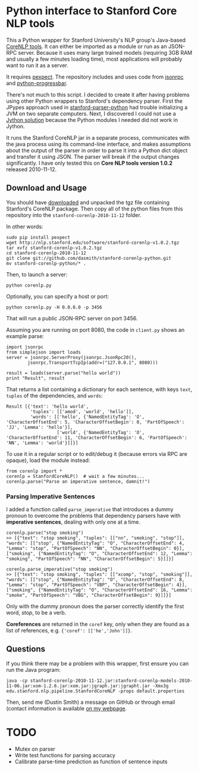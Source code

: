 # Python interface to Stanford Core NLP tools

This a Python wrapper for Stanford University's NLP group's Java-based [CoreNLP tools](http://nlp.stanford.edu/software/corenlp.shtml).  It can either be imported as a module or run as an JSON-RPC server. Because it uses many large trained models (requiring 3GB RAM and usually a few minutes loading time), most applications will probably want to run it as a server.

It requires [pexpect](http://www.noah.org/wiki/pexpect).  The repository includes and uses code from [jsonrpc](http://www.simple-is-better.org/rpc/) and [python-progressbar](http://code.google.com/p/python-progressbar/).

There's not much to this script.  I decided to create it after having problems using other Python wrappers to Stanford's dependency parser. 
First the JPypes approach used in [stanford-parser-python](http://projects.csail.mit.edu/spatial/Stanford_Parser) had trouble initializing a JVM on two separate computers.  Next, I discovered I could not use a 
[Jython solution](http://blog.gnucom.cc/2010/using-the-stanford-parser-with-jython/) because the Python modules I needed did not work in Jython.

It runs the Stanford CoreNLP jar in a separate process, communicates with the java process using its command-line interface, and makes assumptions about the output of the parser in order to parse it into a Python dict object and transfer it using JSON.  The parser will break if the output changes significantly. I have only tested this on **Core NLP tools version 1.0.2** released 2010-11-12.

## Download and Usage 

You should have [downloaded](http://nlp.stanford.edu/software/corenlp.shtml#Download) and unpacked the tgz file containing Stanford's CoreNLP package.  Then copy all of the python files from this repository into the `stanford-corenlp-2010-11-12` folder.

In other words: 

    sudo pip install pexpect
    wget http://nlp.stanford.edu/software/stanford-corenlp-v1.0.2.tgz
    tar xvfz stanford-corenlp-v1.0.2.tgz
    cd stanford-corenlp-2010-11-12
    git clone git://github.com/dasmith/stanford-corenlp-python.git
    mv stanford-corenlp-python/* .

Then, to launch a server:

    python corenlp.py

Optionally, you can specify a host or port:

    python corenlp.py -H 0.0.0.0 -p 3456

That will run a public JSON-RPC server on port 3456.

Assuming you are running on port 8080, the code in `client.py` shows an example parse: 

    import jsonrpc
    from simplejson import loads
    server = jsonrpc.ServerProxy(jsonrpc.JsonRpc20(),
            jsonrpc.TransportTcpIp(addr=("127.0.0.1", 8080)))

    result = loads(server.parse("hello world"))
    print "Result", result

That returns a list containing a dictionary for each sentence, with keys `text`, `tuples` of the dependencies, and `words`:

    Result [{'text': 'hello world', 
             'tuples': [['amod', 'world', 'hello']], 
             'words': [['hello', {'NamedEntityTag': 'O', 'CharacterOffsetEnd': 5, 'CharacterOffsetBegin': 0, 'PartOfSpeech': 'JJ', 'Lemma': 'hello'}], 
                       ['world', {'NamedEntityTag': 'O', 'CharacterOffsetEnd': 11, 'CharacterOffsetBegin': 6, 'PartOfSpeech': 'NN', 'Lemma': 'world'}]]}]
    
To use it in a regular script or to edit/debug it (because errors via RPC are opaque), load the module instead:

    from corenlp import *
    corenlp = StanfordCoreNLP()  # wait a few minutes...
    corenlp.parse("Parse an imperative sentence, damnit!")

### Parsing Imperative Sentences

I added a function called `parse_imperative` that introduces a dummy pronoun to overcome the problems that dependency parsers have with **imperative sentences**, dealing with only one at a time. 

    corenlp.parse("stop smoking")
    >> [{"text": "stop smoking", "tuples": [["nn", "smoking", "stop"]], "words": [["stop", {"NamedEntityTag": "O", "CharacterOffsetEnd": 4, "Lemma": "stop", "PartOfSpeech": "NN", "CharacterOffsetBegin": 0}], ["smoking", {"NamedEntityTag": "O", "CharacterOffsetEnd": 12, "Lemma": "smoking", "PartOfSpeech": "NN", "CharacterOffsetBegin": 5}]]}]

    corenlp.parse_imperative("stop smoking")
    >> [{"text": "stop smoking", "tuples": [["xcomp", "stop", "smoking"]], "words": [["stop", {"NamedEntityTag": "O", "CharacterOffsetEnd": 8, "Lemma": "stop", "PartOfSpeech": "VBP", "CharacterOffsetBegin": 4}], ["smoking", {"NamedEntityTag": "O", "CharacterOffsetEnd": 16, "Lemma": "smoke", "PartOfSpeech": "VBG", "CharacterOffsetBegin": 9}]]}]

Only with the dummy pronoun does the parser correctly identify the first word, *stop*, to be a verb.

**Coreferences** are returned in the `coref` key, only when they are found as a list of references, e.g. `{'coref': [['he','John']]}`.

<!--
## Adding WordNet

Note: wordnet doesn't seem to be supported using this approach.  Looks like you'll need Java.

Download WordNet-3.0 Prolog:  http://wordnetcode.princeton.edu/3.0/WNprolog-3.0.tar.gz
tar xvfz WNprolog-3.0.tar.gz 

-->

## Questions 

If you think there may be a problem with this wrapper, first ensure you can run the Java program:

    java -cp stanford-corenlp-2010-11-12.jar:stanford-corenlp-models-2010-11-06.jar:xom-1.2.6.jar:xom.jar:jgraph.jar:jgrapht.jar -Xmx3g edu.stanford.nlp.pipeline.StanfordCoreNLP -props default.properties

Then, send me (Dustin Smith) a message on GitHub or through email (contact information is available [on my webpage](http://web.media.mit.edu/~dustin).

#  TODO
 
  - Mutex on parser
  - Write test functions for parsing accuracy
  - Calibrate parse-time prediction as function of sentence inputs

